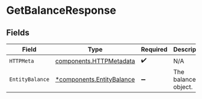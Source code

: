 # GetBalanceResponse


## Fields

| Field                                                                 | Type                                                                  | Required                                                              | Description                                                           |
| --------------------------------------------------------------------- | --------------------------------------------------------------------- | --------------------------------------------------------------------- | --------------------------------------------------------------------- |
| `HTTPMeta`                                                            | [components.HTTPMetadata](../../models/components/httpmetadata.md)    | :heavy_check_mark:                                                    | N/A                                                                   |
| `EntityBalance`                                                       | [*components.EntityBalance](../../models/components/entitybalance.md) | :heavy_minus_sign:                                                    | The balance object.                                                   |